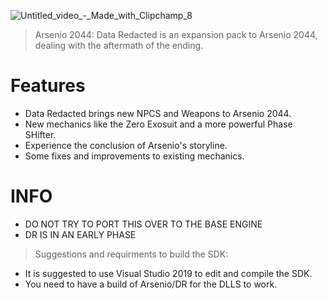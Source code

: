 

![Untitled_video_-_Made_with_Clipchamp_8](https://github.com/Arsenio2044/arsenio-src/assets/65312637/cb0a82ce-6afa-425c-a5c5-b16c0a0736ec)


> Arsenio 2044: Data Redacted is an expansion pack to Arsenio 2044, dealing with the aftermath of the ending.
# Features

- Data Redacted brings new NPCS and Weapons to Arsenio 2044.
- New mechanics like the Zero Exosuit and a more powerful Phase SHifter.
- Experience the conclusion of Arsenio's storyline.
- Some fixes and improvements to existing mechanics.

# INFO

- DO NOT TRY TO PORT THIS OVER TO THE BASE ENGINE
- DR IS IN AN EARLY PHASE
  

> Suggestions and requirments to build the SDK:
- It is suggested to use Visual Studio 2019 to edit and compile the SDK.
- You need to have a build of Arsenio/DR for the DLLS to work.
